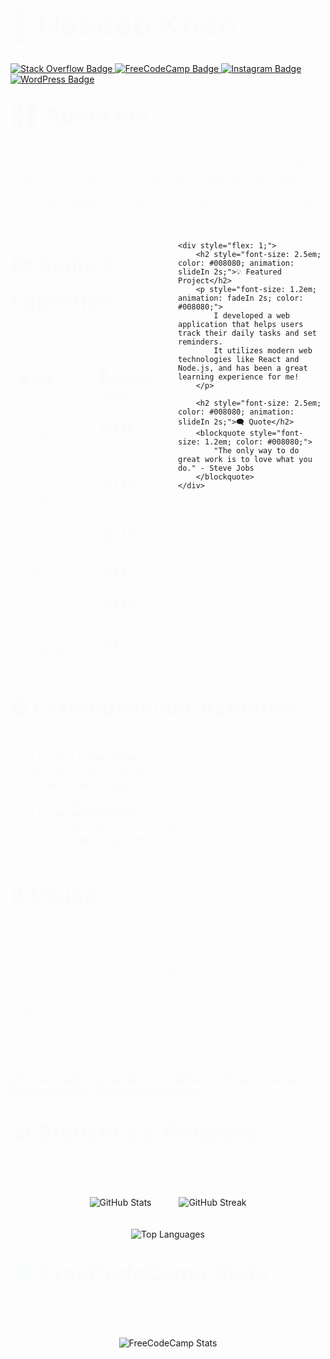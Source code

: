 <h1 align="left" style="font-size: 3.5em; color: #FF6F61; animation: fadeIn 2s;">🌟 Haseeb Khan</h1>

<p align="left">
    <a href="https://stackoverflow.com/users/23202579/haseeb-khan?tab=profile" target="_blank">
        <img src="https://img.shields.io/badge/Stack_Overflow-FFA500?style=for-the-badge&logo=stackoverflow" alt="Stack Overflow Badge">
    </a>
    <a href="https://www.freecodecamp.org/Haseeb__Khan" target="_blank">
        <img src="https://img.shields.io/badge/FreeCodeCamp-00BFFF?style=for-the-badge&logo=freecodecamp" alt="FreeCodeCamp Badge">
    </a>
    <a href="https://www.instagram.com/haseebe_khan" target="_blank">
        <img src="https://img.shields.io/badge/Instagram-D32F2F?style=for-the-badge&logo=instagram" alt="Instagram Badge">
    </a>
    <a href="https://wordpress.com/home/haseebullahkhan6.wordpress.com" target="_blank">
        <img src="https://img.shields.io/badge/WordPress-21759B?style=for-the-badge&logo=wordpress" alt="WordPress Badge">
    </a>
</p>

<h2 style="font-size: 2.5em; color: #008080; animation: slideIn 2s;">👨‍🎓 About Me</h2>
<p style="font-size: 1.2em; animation: fadeIn 2s; color: #008080;">
    Hello! I am a passionate Computer Science student currently pursuing my degree at the 
    <a href="https://www.umt.edu.pk" style="color: #FF6F61; text-decoration: underline;">University of Management and Technology (UMT)</a>. 
    My love for technology drives me to continually enhance my skills through exciting projects, coding challenges, and real-world problem-solving.
</p>

<div style="display: flex; justify-content: space-between;">
    <div style="flex: 1; margin-right: 20px;">
        <h2 style="font-size: 2.5em; color: #008080; animation: slideIn 2s;">📚 Skills & Expertise</h2>
        <table align="left" style="width: 100%; border-collapse: collapse; font-size: 1.2em; animation: fadeIn 2s;">
            <thead>
                <tr style="background-color: #FFFFFF;">
                    <th style="padding: 12px; text-align: left; border-bottom: 2px solid #ddd; color: #008080;">💻 Skill</th>
                    <th style="padding: 12px; text-align: left; border-bottom: 2px solid #ddd; color: #008080;">🔥 Proficiency Level</th>
                </tr>
            </thead>
            <tbody>
                <tr>
                    <td style="padding: 12px; border-bottom: 1px solid #ddd; color: #008080;">Programming Languages</td>
                    <td style="padding: 12px; border-bottom: 1px solid #ddd; color: #008080;">🌟🌟🌟🌟🌟</td>
                </tr>
                <tr>
                    <td style="padding: 12px; border-bottom: 1px solid #ddd; color: #008080;">Object-Oriented Programming (OOP)</td>
                    <td style="padding: 12px; border-bottom: 1px solid #ddd; color: #008080;">🌟🌟🌟🌟🌟</td>
                </tr>
                <tr>
                    <td style="padding: 12px; border-bottom: 1px solid #ddd; color: #008080;">Data Structures</td>
                    <td style="padding: 12px; border-bottom: 1px solid #ddd; color: #008080;">🌟🌟🌟🌟🌟</td>
                </tr>
                <tr>
                    <td style="padding: 12px; border-bottom: 1px solid #ddd; color: #008080;">Algorithms</td>
                    <td style="padding: 12px; border-bottom: 1px solid #ddd; color: #008080;">🌟🌟🌟🌟</td>
                </tr>
                <tr>
                    <td style="padding: 12px; border-bottom: 1px solid #ddd; color: #008080;">Problem Solving (PF)</td>
                    <td style="padding: 12px; border-bottom: 1px solid #ddd; color: #008080;">🌟🌟🌟🌟🌟</td>
                </tr>
                <tr>
                    <td style="padding: 12px; border-bottom: 1px solid #ddd; color: #008080;">Software Development</td>
                    <td style="padding: 12px; border-bottom: 1px solid #ddd; color: #008080;">🌟🌟🌟</td>
                </tr>
            </tbody>
        </table>
    </div>

    <div style="flex: 1;">
        <h2 style="font-size: 2.5em; color: #008080; animation: slideIn 2s;">💡 Featured Project</h2>
        <p style="font-size: 1.2em; animation: fadeIn 2s; color: #008080;">
            I developed a web application that helps users track their daily tasks and set reminders. 
            It utilizes modern web technologies like React and Node.js, and has been a great learning experience for me!
        </p>

        <h2 style="font-size: 2.5em; color: #008080; animation: slideIn 2s;">🗨️ Quote</h2>
        <blockquote style="font-size: 1.2em; color: #008080;">
            "The only way to do great work is to love what you do." - Steve Jobs
        </blockquote>
    </div>
</div>

<h2 style="font-size: 2.5em; color: #008080; animation: slideIn 2s;">🌐 Extracurricular Activities</h2>
<ul style="font-size: 1.2em; animation: fadeIn 2s; list-style-type: none; color: #008080;">
    <li>🎯 <strong>Coding Competitions:</strong> Participated in numerous hackathons and coding events.</li>
    <li>🛠️ <strong>Tech Workshops:</strong> Led workshops to explore emerging technologies with peers.</li>
    <li>🤝 <strong>Community Projects:</strong> Contributed to local projects aimed at leveraging tech for social good.</li>
    <li>💻 <strong>FreeCodeCamp Profile:</strong> Check out my progress on <a href="https://www.freecodecamp.org/Haseeb__Khan" style="color: #FF6F61; text-decoration: underline;">FreeCodeCamp</a>.</li>
</ul>

<h2 style="font-size: 2.5em; color: #008080; animation: slideIn 2s;">🚀 Vision</h2>
<p style="font-size: 1.2em; animation: fadeIn 2s; color: #008080;">
    My vision is to harness the power of technology to foster innovation and create a positive impact in society. I aim to continuously evolve, learn, and apply my skills in solving real-world challenges.
</p>

<h2 style="font-size: 2.5em; color: #2196F3; animation: slideIn 2s;">📫 Get in Touch</h2>
<p style="font-size: 1.2em; animation: fadeIn 2s;">
    <a href="https://www.linkedin.com/in/haseebkhan" style="text-decoration: none;">
        <img src="https://img.shields.io/badge/LinkedIn-0077B5?style=for-the-badge&logo=linkedin&logoColor=white" alt="LinkedIn">
    </a>
    <a href="https://www.instagram.com/haseebe_khan" style="text-decoration: none;">
        <img src="https://img.shields.io/badge/Instagram-E4405F?style=for-the-badge&logo=instagram&logoColor=white" alt="Instagram">
    </a>
    <a href="https://twitter.com/haseebkhan" style="text-decoration: none;">
        <img src="https://img.shields.io/badge/Twitter-1DA1F2?style=for-the-badge&logo=twitter&logoColor=white" alt="Twitter">
    </a>
    <a href="https://www.reddit.com/user/haseebkhan" style="text-decoration: none;">
        <img src="https://img.shields.io/badge/Reddit-FF4500?style=for-the-badge&logo=reddit&logoColor=white" alt="Reddit">
    </a>
    <a href="https://www.freecodecamp.org/Haseeb__Khan" style="text-decoration: none;">
        <img src="https://img.shields.io/badge/FreeCodeCamp-0A0A23?style=for-the-badge&logo=freecodecamp&logoColor=white" alt="FreeCodeCamp">
    </a>
    <a href="https://stackoverflow.com/users/23202579/haseeb-khan?tab=profile" style="text-decoration: none;">
        <img src="https://img.shields.io/badge/StackOverflow-F58025?style=for-the-badge&logo=stackoverflow&logoColor=white" alt="StackOverflow">
    </a>
    <a href="mailto:haseebkhanbettani@gmail.com" style="text-decoration: none;">
        <img src="https://img.shields.io/badge/Gmail-D14836?style=for-the-badge&logo=gmail&logoColor=white" alt="Email">
    </a>
    <a href="https://haseebkhan.wordpress.com" style="text-decoration: none;">
        <img src="https://img.shields.io/badge/WordPress-21759B?style=for-the-badge&logo=wordpress&logoColor=white" alt="WordPress">
    </a>
</p>

<h2 style="font-size: 2.5em; color: #008080; animation: slideIn 2s;">📊 Statistics & Progress</h2>
<p align="center">
    <img src="https://github-readme-stats.vercel.app/api?username=Haseeb90302348&show_icons=true&theme=radical" alt="GitHub Stats" style="margin: 20px;"/>
    <img src="https://github-readme-streak-stats.herokuapp.com/?user=Haseeb90302348&theme=radical" alt="GitHub Streak" style="margin: 20px;"/>
</p>
<p align="center">
    <img src="https://github-readme-stats.vercel.app/api/top-langs/?username=Haseeb90302348&layout=compact&theme=radical&langs_count=10&hide=Assembly&custom_title=Top%20Languages%20%F0%9F%92%BB&bg_color=ffffff&title_color=008080&text_color=333333&icon_color=FF6F61" alt="Top Languages"/>
</p>

<h2 style="font-size: 2.5em; color: #008080; animation: slideIn 2s;">🎓 FreeCodeCamp Stats</h2>
<p align="center">
    <img src="https://api.freecodecamp.org/user/Haseeb__Khan" alt="FreeCodeCamp Stats" style="margin: 20px;"/>
</p>

<style>
    @keyframes fadeIn {
        from { opacity: 0; }
        to { opacity: 1; }
    }
    @keyframes slideIn {
        from { transform: translateY(-20px); opacity: 0; }
        to { transform: translateY(0); opacity: 1; }
    }
</style>
